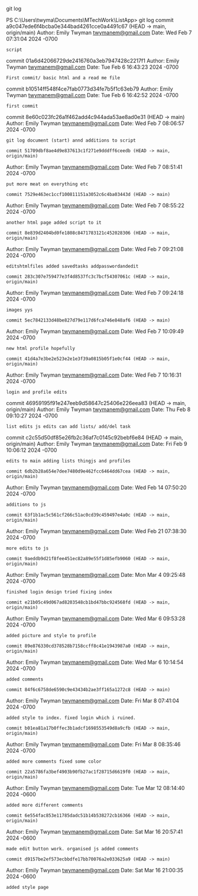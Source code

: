 git log

PS C:\Users\twyma\Documents\MTechWork\ListApp> git log
commit a9c047ede6f4bcba0e344bad4261cce0a4491c67 (HEAD -> main, origin/main)
Author: Emily Twyman <twymanem@gmail.com>
Date:   Wed Feb 7 07:31:04 2024 -0700

    script

commit 01a6d42066729de2416760a3eb7947428c2217f1
Author: Emily Twyman <twymanem@gmail.com>
Date:   Tue Feb 6 16:43:23 2024 -0700

    First commit/ basic html and a read me file

commit b10514ff548f4ce7fab0773d34fe7b5f1c63eb79
Author: Emily Twyman <twymanem@gmail.com>
Date:   Tue Feb 6 16:42:52 2024 -0700

    first commit
 
 commit 8e60c023fc26a1f462add4c944ada53ae8ad0e31 (HEAD -> main)
Author: Emily Twyman <twymanem@gmail.com>
Date:   Wed Feb 7 08:06:57 2024 -0700

    git log document (start) annd additions to script

    commit 51709dbf8ae4d9e837613c1f271e9dddff6ceedb (HEAD -> main, origin/main)
Author: Emily Twyman <twymanem@gmail.com>
Date:   Wed Feb 7 08:51:41 2024 -0700

    put more meat on everything etc

    commit 7529e463ec1ccf100811151a3052c6c4ba03443d (HEAD -> main)
Author: Emily Twyman <twymanem@gmail.com>
Date:   Wed Feb 7 08:55:22 2024 -0700

    another html page added script to it

    commit 8e839d2404bd0fe1808c8471783121c452028306 (HEAD -> main, origin/main)
Author: Emily Twyman <twymanem@gmail.com>
Date:   Wed Feb 7 09:21:08 2024 -0700

    editshtmlfiles added savedtasks addpasswordandedit

    commit 283c307e759477e3f4d8537fc3c7bcf54307061c (HEAD -> main, origin/main)
Author: Emily Twyman <twymanem@gmail.com>
Date:   Wed Feb 7 09:24:18 2024 -0700

    images yys

    commit 5ec7842133d48be827d79e117d6fca746e848af6 (HEAD -> main)
Author: Emily Twyman <twymanem@gmail.com>
Date:   Wed Feb 7 10:09:49 2024 -0700

    new html profile hopefully

    commit 41d4a7e3be2e523e2e1e3f39a0815b05f1e0cf44 (HEAD -> main, origin/main)
Author: Emily Twyman <twymanem@gmail.com>
Date:   Wed Feb 7 10:16:31 2024 -0700

    login and profile edits

commit 46959195f91e247eeb9d58647c25406e226eea83 (HEAD -> main, origin/main)
Author: Emily Twyman <twymanem@gmail.com>
Date:   Thu Feb 8 09:10:27 2024 -0700

    list edits js edits can add lists/ add/del task

commit c2c55d50df85e26fb2c36af7c0145c92bebf6e84 (HEAD -> main, origin/main)
Author: Emily Twyman <twymanem@gmail.com>
Date:   Fri Feb 9 10:06:12 2024 -0700

    edits to main adding lists thingjs and profiles

    commit 6db2b28a654e7dee7480d9e462fcc6464dd67cea (HEAD -> main, origin/main)
Author: Emily Twyman <twymanem@gmail.com>
Date:   Wed Feb 14 07:50:20 2024 -0700

    additions to js

    commit 63f1b1ac5c561cf266c51ac0cd39c459497e4a0c (HEAD -> main, origin/main)
Author: Emily Twyman <twymanem@gmail.com>
Date:   Wed Feb 21 07:38:30 2024 -0700

    more edits to js

    commit 9aeddb9d21f8fee451ec82a89e55f1d85efb9060 (HEAD -> main, origin/main)
Author: Emily Twyman <twymanem@gmail.com>
Date:   Mon Mar 4 09:25:48 2024 -0700

    finished login design tried fixing index

    commit e21b05c49d067ad8203548cb1bd47bbc924568fd (HEAD -> main, origin/main)
Author: Emily Twyman <twymanem@gmail.com>
Date:   Wed Mar 6 09:53:28 2024 -0700

    added picture and style to profile

    commit 89e876330cd378528b7158ccff8c41e1943987a0 (HEAD -> main, origin/main)
Author: Emily Twyman <twymanem@gmail.com>
Date:   Wed Mar 6 10:14:54 2024 -0700

    added comments

    commit 84f6c6758de6590c9e43434b2ae3ff165a1272c8 (HEAD -> main)
Author: Emily Twyman <twymanem@gmail.com>
Date:   Fri Mar 8 07:41:04 2024 -0700

    added style to index. fixed login which i ruined.

    commit b01ea81a17b0ffec3b1adcf1698553549d8a9cfb (HEAD -> main, origin/main)
Author: Emily Twyman <twymanem@gmail.com>
Date:   Fri Mar 8 08:35:46 2024 -0700

    added more comments fixed some color

    commit 22a5786fa3bef4903b90fb27ac1f28715d6619f0 (HEAD -> main, origin/main)
Author: Emily Twyman <twymanem@gmail.com>
Date:   Tue Mar 12 08:14:40 2024 -0600

    added more different comments

    commit 6e554fac853e11785dadc51b14b538272cb16366 (HEAD -> main, origin/main)
Author: Emily Twyman <twymanem@gmail.com>
Date:   Sat Mar 16 20:57:41 2024 -0600

    made edit button work. organised js added comments

    commit d9157be2ef573ecbbdfe17bb70076a2e033625a9 (HEAD -> main)
Author: Emily Twyman <twymanem@gmail.com>
Date:   Sat Mar 16 21:00:35 2024 -0600

    added style page